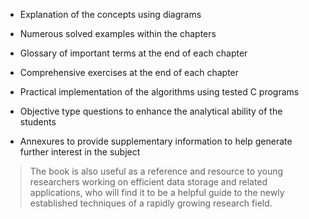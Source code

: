 
 - Explanation of the concepts using diagrams 

 - Numerous solved examples within the chapters 

 - Glossary of important terms at the end of each chapter 

 - Comprehensive exercises at the end of each chapter 

 - Practical implementation of the algorithms using tested C programs 

 - Objective type questions to enhance the analytical ability of the students 

 - Annexures to provide supplementary information to help generate further interest in the subject 

 > The book is also useful as a reference and resource to young researchers working on efficient 
data storage and related applications, who will find it to be a helpful guide to the newly established 
techniques of a rapidly growing research field.
 
